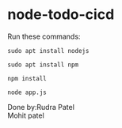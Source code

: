 # node-todo-cicd

Run these commands:


`sudo apt install nodejs`


`sudo apt install npm`


`npm install`

`node app.js`

Done by:Rudra Patel  
Mohit patel
